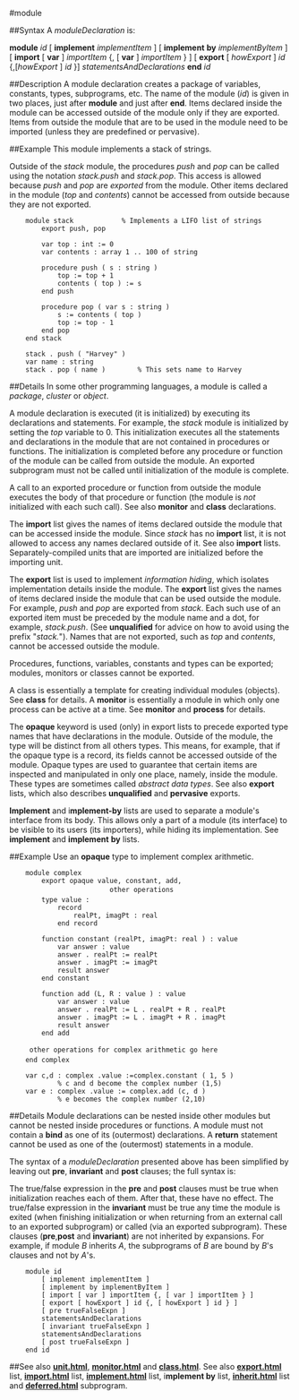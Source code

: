 
#module

##Syntax
A _moduleDeclaration_ is:


**module** _id_
[ **implement** _implementItem_ ]
[ **implement** **by** _implementByItem_ ]
[ **import** [ **var** ] _importItem_ 
{, [ **var** ] _importItem_ } ]
[ **export** [ _howExport_ ] _id_ {,[_howExport_ ] _id_ }]
_statementsAndDeclarations_
**end** _id_



##Description
A module declaration creates a package of variables, constants, types, subprograms, etc. The name of the module (_id_) is given in two places, just after **module** and just after **end**. Items declared inside the module can be accessed outside of the module only if they are exported. Items from outside the module that are to be used in the module need to be imported (unless they are predefined or pervasive).


##Example
This module implements a stack of strings.

Outside of the _stack_ module, the procedures _push_ and _pop_ can be called using the notation _stack.push_ and _stack.pop_. This access is allowed because _push_ and _pop_ are _exported_ from the module. Other items declared in the module (_top_ and _contents_) cannot be accessed from outside because they are not exported.

        module stack            % Implements a LIFO list of strings
            export push, pop
        
            var top : int := 0
            var contents : array 1 .. 100 of string
        
            procedure push ( s : string )
                top := top + 1
                contents ( top ) := s
            end push
        
            procedure pop ( var s : string )
                s := contents ( top )
                top := top - 1
            end pop
        end stack
        
        stack . push ( "Harvey" )
        var name : string
        stack . pop ( name )        % This sets name to Harvey
##Details
In some other programming languages, a module is called a _package_, _cluster_ or _object_.

A module declaration is executed (it is initialized) by executing its declarations and statements. For example, the _stack_ module is initialized by setting the _top_ variable to 0. This initialization executes all the statements and declarations in the module that are not contained in procedures or functions. The initialization is completed before any procedure or function of the module can be called from outside the module. An exported subprogram must not be called until initialization of the module is complete.

A call to an exported procedure or function from outside the module executes the body of that procedure or function (the module is _not_ initialized with each such call). See also **monitor** and **class** declarations.

The **import** list gives the names of items declared outside the module that can be accessed inside the module. Since _stack_ has no **import** list, it is not allowed to access any names declared outside of it. See also **import** lists. Separately-compiled units that are imported are initialized before the importing unit.

The **export** list is used to implement _information hiding_, which isolates implementation details inside the module. The **export** list gives the names of items declared inside the module that can be used outside the module. For example, _push_ and _pop_ are exported from _stack_. Each such use of an exported item must be preceded by the module name and a dot, for example, _stack.push_. (See **unqualified** for advice on how to avoid using the prefix "_stack._"). Names that are not exported, such as _top_ and _contents_, cannot be accessed outside the module.

Procedures, functions, variables, constants and types can be exported; modules, monitors or classes cannot be exported.

A class is essentially a template for creating individual modules (objects). See **class** for details. A **monitor** is essentially a module in which only one process can be active at a time. See **monitor** and **process** for details.

The **opaque** keyword is used (only) in export lists to precede exported type names that have declarations in the module. Outside of the module, the type will be distinct from all others types. This means, for example, that if the opaque type is a record, its fields cannot be accessed outside of the module. Opaque types are used to guarantee that certain items are inspected and manipulated in only one place, namely, inside the module. These types are sometimes called _abstract data types_. See also **export** lists, which also describes **unqualified** and **pervasive** exports.

**Implement** and i**mplement-by** lists are used to separate a module's interface from its body. This allows only a part of a module (its interface) to be visible to its users (its importers), while hiding its implementation. See **implement** and **implement** **by** lists.


##Example
Use an **opaque** type to implement complex arithmetic.

        module complex
            export opaque value, constant, add,
                             other operations 
            type value :
                record
                    realPt, imagPt : real
                end record
        
            function constant (realPt, imagPt: real ) : value
                var answer : value
                answer . realPt := realPt
                answer . imagPt := imagPt
                result answer
            end constant
        
            function add (L, R : value ) : value
                var answer : value
                answer . realPt := L . realPt + R . realPt
                answer . imagPt := L . imagPt + R . imagPt
                result answer
            end add
        
         other operations for complex arithmetic go here 
        end complex
        
        var c,d : complex .value :=complex.constant ( 1, 5 ) 
                % c and d become the complex number (1,5)
        var e : complex .value := complex.add (c, d )
                % e becomes the complex number (2,10)
##Details
Module declarations can be nested inside other modules but cannot be nested inside procedures or functions. A module must not contain a **bind** as one of its (outermost) declarations. A **return** statement cannot be used as one of the (outermost) statements in a module.

The syntax of a _moduleDeclaration_ presented above has been simplified by leaving out **pre**, **invariant** and **post** clauses; the full syntax is:

The true/false expression in the **pre** and **post** clauses must be true when initialization reaches each of them. After that, these have no effect. The true/false expression in the **invariant** must be true any time the module is exited (when finishing initialization or when returning from an external call to an exported subprogram) or called (via an exported subprogram). These clauses (**pre**,**post** and **invariant**) are not inherited by expansions. For example, if module _B_ inherits _A_, the subprograms of _B_ are bound by _B_'s clauses and not by _A_'s.

        module id
            [ implement implementItem ]
            [ implement by implementByItem ]
            [ import [ var ] importItem {, [ var ] importItem } ]
            [ export [ howExport ] id {, [ howExport ] id } ]
            [ pre trueFalseExpn ]
            statementsAndDeclarations
            [ invariant trueFalseExpn ]
            statementsAndDeclarations
            [ post trueFalseExpn ]
        end id
##See also
**[unit.html](unit)**, **[monitor.html](monitor)** and **[class.html](class)**. See also **[export.html](export)** list, **[import.html](import)** list, **[implement.html](implement)** list, i**mplement by** list, **[inherit.html](inherit)** list and **[deferred.html](deferred)** subprogram.

